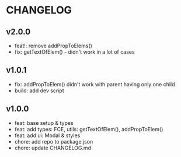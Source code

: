 # CHANGELOG

## v2.0.0
- feat!: remove addPropToElems()
- fix: getTextOfElem() - didn't work in a lot of cases

## v1.0.1
- fix: addPropToElem() didn't work with parent having only one child
- build: add dev script

## v1.0.0
- feat: base setup & types
- feat: add types: FCE, utils: getTextOfElem(), addPropToElem()
- feat: add ui: Modal & styles
- chore: add repo to package.json
- chore: update CHANGELOG.md